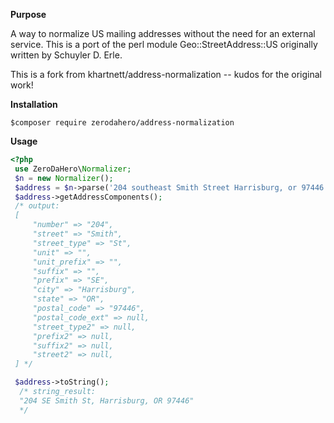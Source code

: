 **Purpose**

A way to normalize US mailing addresses without the need for an external service. This is a port of the perl module Geo::StreetAddress::US originally written by Schuyler D. Erle.

This is a fork from khartnett/address-normalization -- kudos for the original work!

**Installation**

`$composer require zerodahero/address-normalization`

**Usage**

```php
<?php
 use ZeroDaHero\Normalizer;
 $n = new Normalizer();
 $address = $n->parse('204 southeast Smith Street Harrisburg, or 97446');
 $address->getAddressComponents();
 /* output:
 [
     "number" => "204",
     "street" => "Smith",
     "street_type" => "St",
     "unit" => "",
     "unit_prefix" => "",
     "suffix" => "",
     "prefix" => "SE",
     "city" => "Harrisburg",
     "state" => "OR",
     "postal_code" => "97446",
     "postal_code_ext" => null,
     "street_type2" => null,
     "prefix2" => null,
     "suffix2" => null,
     "street2" => null,
 ] */

 $address->toString();
  /* string_result:
  "204 SE Smith St, Harrisburg, OR 97446"
  */
```